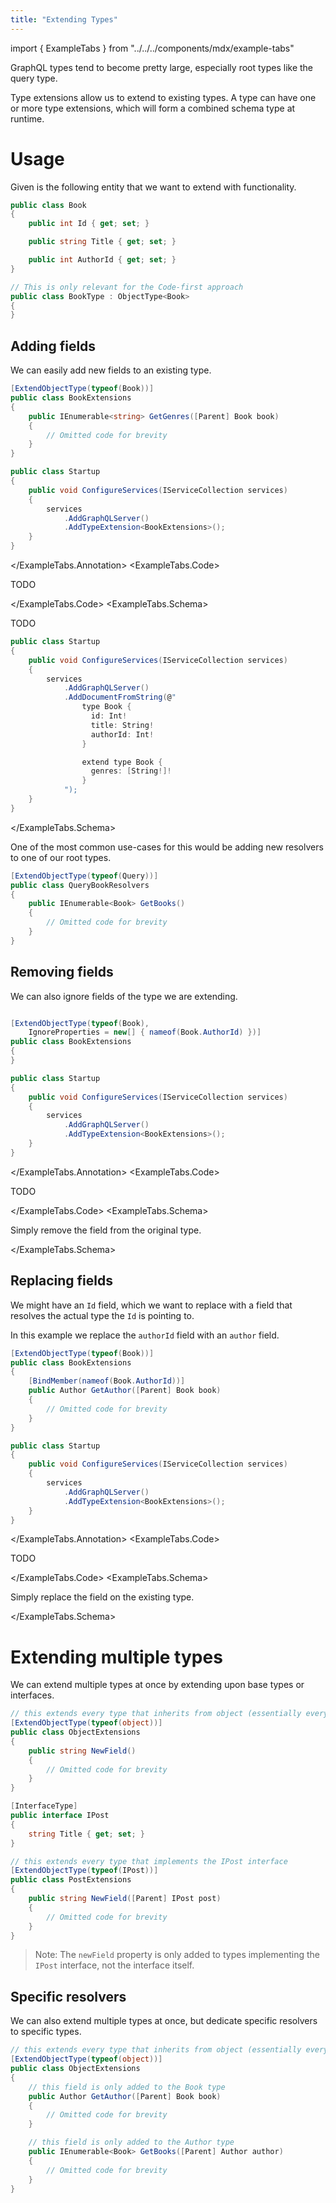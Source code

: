 ```yaml
---
title: "Extending Types"
---
```


import { ExampleTabs } from "../../../components/mdx/example-tabs"

GraphQL types tend to become pretty large, especially root types like the query type.

Type extensions allow us to extend to existing types. A type can have one or more type extensions, which will form a combined schema type at runtime.

# Usage

Given is the following entity that we want to extend with functionality.

```csharp
public class Book
{
    public int Id { get; set; }

    public string Title { get; set; }

    public int AuthorId { get; set; }
}

// This is only relevant for the Code-first approach
public class BookType : ObjectType<Book>
{
}
```

## Adding fields

We can easily add new fields to an existing type.

<ExampleTabs>
<ExampleTabs.Annotation>

```csharp
[ExtendObjectType(typeof(Book))]
public class BookExtensions
{
    public IEnumerable<string> GetGenres([Parent] Book book)
    {
        // Omitted code for brevity
    }
}

public class Startup
{
    public void ConfigureServices(IServiceCollection services)
    {
        services
            .AddGraphQLServer()
            .AddTypeExtension<BookExtensions>();
    }
}
```

</ExampleTabs.Annotation>
<ExampleTabs.Code>

TODO

</ExampleTabs.Code>
<ExampleTabs.Schema>

TODO

```csharp
public class Startup
{
    public void ConfigureServices(IServiceCollection services)
    {
        services
            .AddGraphQLServer()
            .AddDocumentFromString(@"
                type Book {
                  id: Int!
                  title: String!
                  authorId: Int!
                }

                extend type Book {
                  genres: [String!]!
                }
            ");
    }
}
```

</ExampleTabs.Schema>
</ExampleTabs>

One of the most common use-cases for this would be adding new resolvers to one of our root types.

<!-- todo: maybe with example tabs -->

```csharp
[ExtendObjectType(typeof(Query))]
public class QueryBookResolvers
{
    public IEnumerable<Book> GetBooks()
    {
        // Omitted code for brevity
    }
}
```

## Removing fields

We can also ignore fields of the type we are extending.

<ExampleTabs>
<ExampleTabs.Annotation>

```csharp

[ExtendObjectType(typeof(Book),
    IgnoreProperties = new[] { nameof(Book.AuthorId) })]
public class BookExtensions
{
}

public class Startup
{
    public void ConfigureServices(IServiceCollection services)
    {
        services
            .AddGraphQLServer()
            .AddTypeExtension<BookExtensions>();
    }
}
```

</ExampleTabs.Annotation>
<ExampleTabs.Code>

TODO

</ExampleTabs.Code>
<ExampleTabs.Schema>

Simply remove the field from the original type.

</ExampleTabs.Schema>
</ExampleTabs>

## Replacing fields

We might have an `Id` field, which we want to replace with a field that resolves the actual type the `Id` is pointing to.

In this example we replace the `authorId` field with an `author` field.

<ExampleTabs>
<ExampleTabs.Annotation>

```csharp
[ExtendObjectType(typeof(Book))]
public class BookExtensions
{
    [BindMember(nameof(Book.AuthorId))]
    public Author GetAuthor([Parent] Book book)
    {
        // Omitted code for brevity
    }
}

public class Startup
{
    public void ConfigureServices(IServiceCollection services)
    {
        services
            .AddGraphQLServer()
            .AddTypeExtension<BookExtensions>();
    }
}
```

</ExampleTabs.Annotation>
<ExampleTabs.Code>

TODO

</ExampleTabs.Code>
<ExampleTabs.Schema>

Simply replace the field on the existing type.

</ExampleTabs.Schema>
</ExampleTabs>

<!-- todo: example tabs for the section below? -->

# Extending multiple types

We can extend multiple types at once by extending upon base types or interfaces.

```csharp
// this extends every type that inherits from object (essentially every type)
[ExtendObjectType(typeof(object))]
public class ObjectExtensions
{
    public string NewField()
    {
        // Omitted code for brevity
    }
}

[InterfaceType]
public interface IPost
{
    string Title { get; set; }
}

// this extends every type that implements the IPost interface
[ExtendObjectType(typeof(IPost))]
public class PostExtensions
{
    public string NewField([Parent] IPost post)
    {
        // Omitted code for brevity
    }
}
```

> Note: The `newField` property is only added to types implementing the `IPost` interface, not the interface itself.

## Specific resolvers

We can also extend multiple types at once, but dedicate specific resolvers to specific types.

```csharp
// this extends every type that inherits from object (essentially every type)
[ExtendObjectType(typeof(object))]
public class ObjectExtensions
{
    // this field is only added to the Book type
    public Author GetAuthor([Parent] Book book)
    {
        // Omitted code for brevity
    }

    // this field is only added to the Author type
    public IEnumerable<Book> GetBooks([Parent] Author author)
    {
        // Omitted code for brevity
    }
}
```
